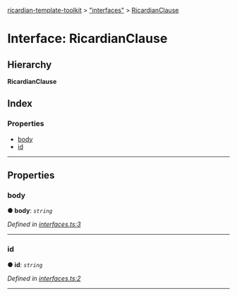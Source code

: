 [ricardian-template-toolkit](../README.md) > ["interfaces"](../modules/_interfaces_.md) > [RicardianClause](../interfaces/_interfaces_.ricardianclause.md)

# Interface: RicardianClause

## Hierarchy

**RicardianClause**

## Index

### Properties

* [body](_interfaces_.ricardianclause.md#body)
* [id](_interfaces_.ricardianclause.md#id)

---

## Properties

<a id="body"></a>

###  body

**● body**: *`string`*

*Defined in [interfaces.ts:3](https://github.com/EOSIO/ricardian-template-toolkit/blob/3c49e9d/src/interfaces.ts#L3)*

___
<a id="id"></a>

###  id

**● id**: *`string`*

*Defined in [interfaces.ts:2](https://github.com/EOSIO/ricardian-template-toolkit/blob/3c49e9d/src/interfaces.ts#L2)*

___

